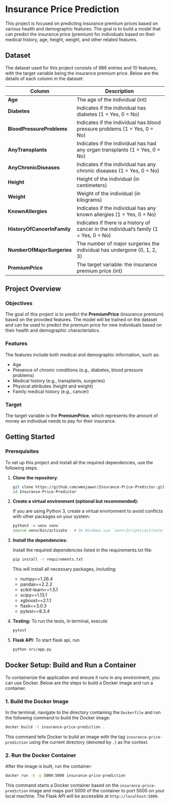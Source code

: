 # Insurance Price Prediction

This project is focused on predicting insurance premium prices based on various health and demographic features. The goal is to build a model that can predict the insurance price (premium) for individuals based on their medical history, age, height, weight, and other related features.

## Dataset

The dataset used for this project consists of 986 entries and 10 features, with the target variable being the insurance premium price. Below are the details of each column in the dataset:

| Column                     | Description                                              |
|----------------------------|----------------------------------------------------------|
| **Age**                     | The age of the individual (int)                          |
| **Diabetes**                | Indicates if the individual has diabetes (1 = Yes, 0 = No) |
| **BloodPressureProblems**   | Indicates if the individual has blood pressure problems (1 = Yes, 0 = No) |
| **AnyTransplants**          | Indicates if the individual has had any organ transplants (1 = Yes, 0 = No) |
| **AnyChronicDiseases**      | Indicates if the individual has any chronic diseases (1 = Yes, 0 = No) |
| **Height**                  | Height of the individual (in centimeters)                |
| **Weight**                  | Weight of the individual (in kilograms)                  |
| **KnownAllergies**          | Indicates if the individual has any known allergies (1 = Yes, 0 = No) |
| **HistoryOfCancerInFamily** | Indicates if there is a history of cancer in the individual’s family (1 = Yes, 0 = No) |
| **NumberOfMajorSurgeries**  | The number of major surgeries the individual has undergone (0, 1, 2, 3) |
| **PremiumPrice**            | The target variable: the insurance premium price (int)   |

## Project Overview

### Objectives
The goal of this project is to predict the **PremiumPrice** (insurance premium) based on the provided features. The model will be trained on the dataset and can be used to predict the premium price for new individuals based on their health and demographic characteristics.

### Features
The features include both medical and demographic information, such as:

- Age
- Presence of chronic conditions (e.g., diabetes, blood pressure problems)
- Medical history (e.g., transplants, surgeries)
- Physical attributes (height and weight)
- Family medical history (e.g., cancer)

### Target
The target variable is the **PremiumPrice**, which represents the amount of money an individual needs to pay for their insurance.

## Getting Started

### Prerequisites
To set up this project and install all the required dependencies, use the following steps.

1. **Clone the repository**:

   ```bash
   git clone https://github.com/wmujawar/Insurance-Price-Predictor.git
   cd Insurance-Price-Predictor
   ```

2. **Create a virtual environment (optional but recommended):**

   If you are using Python 3, create a virtual environment to avoid conflicts with other packages on your system:

   ```bash
   python3 -m venv venv
   source venv/bin/activate   # On Windows use `venv\Scripts\activate`

   ```

3. **Install the dependencies:**

   Install the required dependencies listed in the requirements.txt file:

   ```bash
   pip install -r requirements.txt
   ```

   This will install all necessary packages, including:

    - numpy==1.26.4
    - pandas==2.2.2
    - scikit-learn==1.5.1
    - scipy==1.13.1
    - xgboost==2.1.1
    - flask==3.0.3
    - pytest==8.3.4
    
4. **Testing:**
   To run the tests, in terminal, execute
   
   ```bash
   pytest
   ```

5. **Flask API:**
   To start flask api, run

   ```bash
   python src/app.py
   ```

## Docker Setup: Build and Run a Container
To containerize the application and ensure it runs in any environment, you can use Docker. Below are the steps to build a Docker image and run a container.

### 1. **Build the Docker Image**

In the terminal, navigate to the directory containing the `Dockerfile` and run the following command to build the Docker image:

```bash
docker build -t insurance-price-prediction .
```

This command tells Docker to build an image with the tag `insurance-price-prediction` using the current directory (denoted by `.`) as the context.

### 2. **Run the Docker Container**

After the image is built, run the container:

```bash
docker run -d -p 5000:5000 insurance-price-prediction
```

This command starts a Docker container based on the `insurance-price-prediction` image and maps port 5000 of the container to port 5000 on your local machine. The Flask API will be accessible at `http://localhost:5000`.
